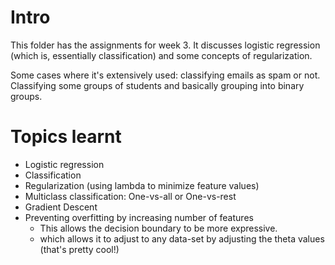 # Intro

This folder has the assignments for week 3. It discusses logistic regression (which is, essentially classification) and some concepts of regularization. 

Some cases where it's extensively used: classifying emails as spam or not. Classifying some groups of students and basically grouping into binary groups. 

# Topics learnt
  - Logistic regression
  - Classification
  - Regularization (using lambda to minimize feature values)
  - Multiclass classification: One-vs-all or One-vs-rest
  - Gradient Descent 
  - Preventing overfitting by increasing number of features
    - This allows the decision boundary to be more expressive. 
    - which allows it to adjust to any data-set by adjusting the theta values (that's pretty cool!)
